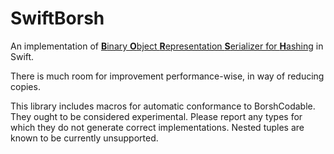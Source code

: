 # SwiftBorsh

An implementation of [**B**inary **O**bject **R**epresentation **S**erializer for **H**ashing](https://borsh.io/) in Swift.

There is much room for improvement performance-wise, in way of reducing copies.

This library includes macros for automatic conformance to BorshCodable. They ought to be considered experimental. Please report any types for which they do not generate correct implementations. Nested tuples are known to be currently unsupported.